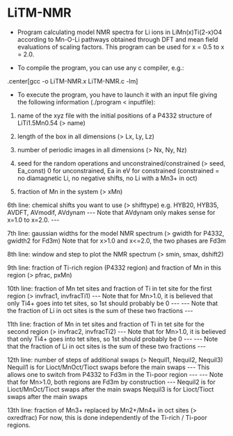 # LiTM-NMR

* Program calculating model NMR spectra for Li ions in LiMn(x)Ti(2-x)O4 according to Mn-O-Li pathways obtained through DFT and mean field evaluations of scaling factors. This program can be used for x = 0.5 to x = 2.0.

* To compile the program, you can use any c compiler, e.g.:

.center[gcc -o LiTM-NMR.x LiTM-NMR.c -lm]

* To execute the program, you have to launch it with an input file giving the following 
information (./program < inputfile):

1. name of the xyz file with the initial positions of a P4332 structure of LiTi1.5Mn0.54 (> name)

2. length of the box in all dimensions (> Lx, Ly, Lz)

3. number of periodic images in all dimensions (> Nx, Ny, Nz)

4. seed for the random operations and unconstrained/constrained (> seed, Ea_const)
0 for unconstrained, Ea in eV for constrained (constrained = no diamagnetic Li, no negative shifts, no Li with a Mn3+ in oct)

5. fraction of Mn in the system (> xMn)

6th line: chemical shifts you want to use (> shifttype) 
e.g. HYB20, HYB35, AVDFT, AVmodif, AVdynam 
--- Note that AVdynam only makes sense for x=1.0 to x=2.0. ---

7th line: gaussian widths for the model NMR spectrum (> gwidth for P4332, gwidth2 for Fd3m)
Note that for x>1.0 and x<=2.0, the two phases are Fd3m

8th line: window and step to plot the NMR spectrum (> smin, smax, dshift2)

9th line: fraction of Ti-rich region (P4332 region) and fraction of Mn in this region (> pfrac, pxMn)

10th line: fraction of Mn tet sites and fraction of Ti in tet site for the first region (> invfrac1, invfracTi1)
--- Note that for Mn>1.0, it is believed that only Ti4+ goes into tet sites, so 1st should probably be 0 ---
--- Note that the fraction of Li in oct sites is the sum of these two fractions ---

11th line: fraction of Mn in tet sites and fraction of Ti in tet site for the second region (> invfrac2, invfracTi2)
--- Note that for Mn>1.0, it is believed that only Ti4+ goes into tet sites, so 1st should probably be 0 ---
--- Note that the fraction of Li in oct sites is the sum of these two fractions ---

12th line: number of steps of additional swaps (> Nequil1, Nequil2, Nequil3) 
Nequil1 is for Lioct/MnOct/Tioct swaps before the main swaps
--- This allows one to switch from P4332 to Fd3m in the Ti-poor region ---
--- Note that for Mn>1.0, both regions are Fd3m by construction ---
Nequil2 is for Lioct/MnOct/Tioct swaps after the main swaps
Nequil3 is for Lioct/Tioct swaps after the main swaps 

13th line: fraction of Mn3+ replaced by Mn2+/Mn4+ in oct sites (> oxredfrac)
For now, this is done independently of the Ti-rich / Ti-poor regions.
